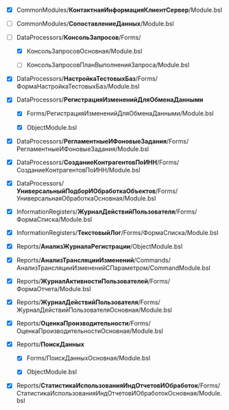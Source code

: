 - [x] CommonModules/**КонтактнаяИнформацияКлиентСервер**/Module.bsl

- [ ] CommonModules/**СопоставлениеДанных**/Module.bsl

- [ ] DataProcessors/**КонсольЗапросов**/Forms/

	- [x] КонсольЗапросовОсновная/Module.bsl

	- [ ] КонсольЗапросовПланВыполненияЗапроса/Module.bsl

- [x] DataProcessors/**НастройкаТестовыхБаз**/Forms/ФормаНастройкаТестовыхБаз/Module.bsl

- [x] DataProcessors/**РегистрацияИзмененийДляОбменаДанными**

	- [x] Forms/РегистрацияИзмененийДляОбменаДанными/Module.bsl

	- [x] ObjectModule.bsl

- [x] DataProcessors/**РегламентныеИФоновыеЗадания**/Forms/РегламентныеИФоновыеЗадания/Module.bsl

- [x] DataProcessors/**СозданиеКонтрагентовПоИНН**/Forms/СозданиеКонтрагентовПоИНН/Module.bsl

- [x] DataProcessors/**УниверсальныйПодборИОбработкаОбъектов**/Forms/УниверсальнаяОбработкаОсновная/Module.bsl

- [x] InformationRegisters/**ЖурналДействийПользователя**/Forms/ФормаСписка/Module.bsl

- [x] InformationRegisters/**ТекстовыйЛог**/Forms/ФормаСписка/Module.bsl

- [x] Reports/**АнализЖурналаРегистрации**/ObjectModule.bsl

- [x] Reports/**АнализТрансляцииИзменений**/Commands/АнализТрансляцииИзмененийСПараметром/CommandModule.bsl

- [x] Reports/**ЖурналАктивностиПользователей**/Forms/ФормаОтчета/Module.bsl

- [x] Reports/**ЖурналДействийПользователя**/Forms/ЖурналДействийПользователяОсновная/Module.bsl

- [x] Reports/**ОценкаПроизводительности**/Forms/ОценкаПроизводительностиОсновная/Module.bsl

- [x] Reports/**ПоискДанных**

	- [x] Forms/ПоискДанныхОсновная/Module.bsl

	- [x] ObjectModule.bsl

- [x] Reports/**СтатистикаИспользованияИндОтчетовИОбработок**/Forms/СтатистикаИспользованияИндОтчетовИОбработокОсновная/Module.bsl